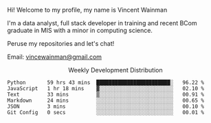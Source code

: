 Hi! Welcome to my profile, my name is Vincent Wainman

I'm a data analyst, full stack developer in training and recent BCom graduate in MIS with a minor in computing science. 

Peruse my repositories and let's chat!

Email: vincewainman@gmail.com

<p align="center"> Weekly Development Distribution </p>
<!--START_SECTION:waka-->

```text
Python       59 hrs 43 mins  ████████████████████████░   96.22 %
JavaScript   1 hr 18 mins    ▓░░░░░░░░░░░░░░░░░░░░░░░░   02.10 %
Text         33 mins         ▒░░░░░░░░░░░░░░░░░░░░░░░░   00.91 %
Markdown     24 mins         ░░░░░░░░░░░░░░░░░░░░░░░░░   00.65 %
JSON         3 mins          ░░░░░░░░░░░░░░░░░░░░░░░░░   00.10 %
Git Config   0 secs          ░░░░░░░░░░░░░░░░░░░░░░░░░   00.01 %
```

<!--END_SECTION:waka-->
